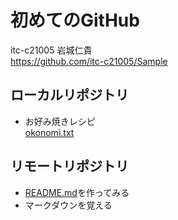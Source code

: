 # 初めてのGitHub
itc-c21005 岩城仁貴  
https://github.com/itc-c21005/Sample

## ローカルリポジトリ
* お好み焼きレシピ  
	[okonomi.txt](okonomi.txt)  

## リモートリポジトリ
* [README.md](README)を作ってみる  
* マークダウンを覚える